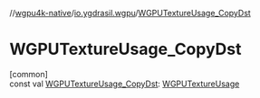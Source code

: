 //[wgpu4k-native](../../index.md)/[io.ygdrasil.wgpu](index.md)/[WGPUTextureUsage_CopyDst](-w-g-p-u-texture-usage_-copy-dst.md)

# WGPUTextureUsage_CopyDst

[common]\
const val [WGPUTextureUsage_CopyDst](-w-g-p-u-texture-usage_-copy-dst.md): [WGPUTextureUsage](-w-g-p-u-texture-usage/index.md)
